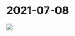 # 2021-07-08

<page-tags text="发布于：2021-07-08"></page-tags>


<image-container>
  <img preview="0" src="http://wangleant.com/turtle-source/IMG_20210708_084105.jpg"/>
</image-container>
<video-container>
  <source src="http://wangleant.com/turtle-source/VID_20210708_084017.mp4"/>
</video-container>